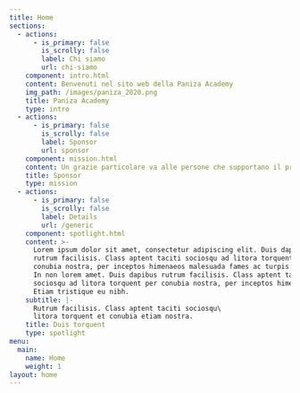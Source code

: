 ```yaml
---
title: Home
sections:
  - actions:
      - is_primary: false
        is_scrolly: false
        label: Chi siamo
        url: chi-siamo
    component: intro.html
    content: Benvenuti nel sito web della Paniza Academy
    img_path: /images/paniza_2020.png
    title: Paniza Academy
    type: intro
  - actions:
      - is_primary: false
        is_scrolly: false
        label: Sponsor
        url: sponsor
    component: mission.html
    content: Un grazie particolare va alle persone che supportano il progetto.
    title: Sponsor
    type: mission
  - actions:
      - is_primary: false
        is_scrolly: false
        label: Details
        url: /generic
    component: spotlight.html
    content: >-
      Lorem ipsum dolor sit amet, consectetur adipiscing elit. Duis dapibus
      rutrum facilisis. Class aptent taciti sociosqu ad litora torquent per
      conubia nostra, per inceptos himenaeos malesuada fames ac turpis egestas.
      In non lorem amet. Duis dapibus rutrum facilisis. Class aptent taciti
      sociosqu ad litora torquent per conubia nostra, per inceptos himenaeos.
      Etiam tristique eu nibh.
    subtitle: |-
      Rutrum facilisis. Class aptent taciti sociosqu\
      litora torquent et conubia etiam nostra.
    title: Duis torquent
    type: spotlight
menu:
  main:
    name: Home
    weight: 1
layout: home
---
```


